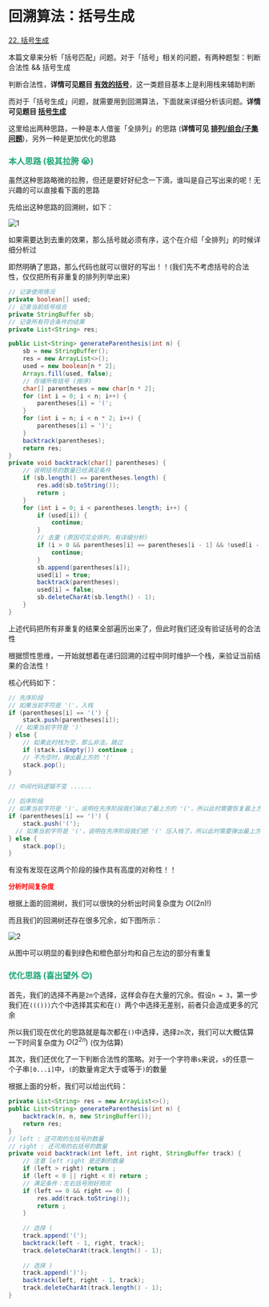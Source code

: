 # 回溯算法：括号生成

[22. 括号生成](https://leetcode-cn.com/problems/generate-parentheses/)



本篇文章来分析「括号匹配」问题。对于「括号」相关的问题，有两种题型：判断合法性 && 括号生成

判断合法性，**详情可见题目 [有效的括号](https://leetcode-cn.com/problems/valid-parentheses/)**，这一类题目基本上是利用栈来辅助判断

而对于「括号生成」问题，就需要用到回溯算法，下面就来详细分析该问题。**详情可见题目 [括号生成](https://leetcode-cn.com/problems/generate-parentheses/)**

这里给出两种思路，一种是本人借鉴「全排列」的思路 (**详情可见 [排列/组合/子集 问题](./排列-组合-子集问题.html)**)，另外一种是更加优化的思路

### <font color=#1FA774>本人思路 (极其拉胯 😭)</font>

虽然这种思路略微的拉胯，但还是要好好纪念一下滴，谁叫是自己写出来的呢！无兴趣的可以直接看下面的思路

先给出这种思路的回溯树，如下：

![1](https://cdn.jsdelivr.net/gh/LFool/image-hosting@master/20220429/1450321651215032pXSFbz1.svg)

如果需要达到去重的效果，那么括号就必须有序，这个在介绍「全排列」的时候详细分析过

即然明确了思路，那么代码也就可以很好的写出！！(我们先不考虑括号的合法性，仅仅把所有非重复的排列列举出来)

```java
// 记录使用情况
private boolean[] used;
// 记录当前括号组合
private StringBuffer sb;
// 记录所有符合条件的结果
private List<String> res;

public List<String> generateParenthesis(int n) {
    sb = new StringBuffer();
    res = new ArrayList<>();
    used = new boolean[n * 2];
    Arrays.fill(used, false);
    // 存储所有括号 (按序)
    char[] parentheses = new char[n * 2];
    for (int i = 0; i < n; i++) {
        parentheses[i] = '(';
    }
    for (int i = n; i < n * 2; i++) {
        parentheses[i] = ')';
    }
    backtrack(parentheses);
    return res;
}
private void backtrack(char[] parentheses) {
    // 说明括号的数量已经满足条件
    if (sb.length() == parentheses.length) {
        res.add(sb.toString());
        return ;
    }
    for (int i = 0; i < parentheses.length; i++) {
        if (used[i]) {
            continue;
        }
        // 去重 (原因可见全排列，有详细分析)
        if (i > 0 && parentheses[i] == parentheses[i - 1] && !used[i - 1]) {
            continue;
        }
        sb.append(parentheses[i]);
        used[i] = true;
        backtrack(parentheses);
        used[i] = false;
        sb.deleteCharAt(sb.length() - 1);
    }
}
```

上述代码把所有非重复的结果全部遍历出来了，但此时我们还没有验证括号的合法性

根据惯性思维，一开始就想着在递归回溯的过程中同时维护一个栈，来验证当前结果的合法性！

核心代码如下：

```java
// 先序阶段
// 如果当前字符是 '('，入栈
if (parentheses[i] == '(') {
    stack.push(parentheses[i]);
  // 如果当前字符是 ')'
} else {
    // 如果此时栈为空，那么非法，跳过
    if (stack.isEmpty()) continue ;
    // 不为空时，弹出最上方的 '('
    stack.pop();
}

// 中间代码逻辑不变 ......

// 后序阶段
// 如果当前字符是 ')'，说明在先序阶段我们弹出了最上方的 '('，所以此时需要恢复最上方的 '('
if (parentheses[i] == ')') {
    stack.push('(');
  // 如果当前字符是 '('，说明在先序阶段我们把 '(' 压入栈了，所以此时需要弹出最上方的 '('
} else {
    stack.pop();
}
```

有没有发现在这两个阶段的操作具有高度的对称性！！

**<font color='red' size=2.5>分析时间复杂度</font>**

根据上面的回溯树，我们可以很快的分析出时间复杂度为 $O((2n)!)$

而且我们的回溯树还存在很多冗余，如下图所示：

![2](https://cdn.jsdelivr.net/gh/LFool/image-hosting@master/20220429/1550211651218621zsiVrq2.svg)

从图中可以明显的看到绿色和橙色部分均和自己左边的部分有重复

### <font color=#1FA774>优化思路 (喜出望外 😊)</font>

首先，我们的选择不再是`2n`个选择，这样会存在大量的冗余。假设`n = 3`，第一步我们在`((()))`六个中选择其实和在`() `两个中选择无差别，前者只会造成更多的冗余

所以我们现在优化的思路就是每次都在`()`中选择，选择`2n`次，我们可以大概估算一下时间复杂度为 $O(2^{2n})$ (仅为估算)

其次，我们还优化了一下判断合法性的策略。对于一个字符串`s`来说，`s`的任意一个子串`[0...i]`中，`(`的数量肯定大于或等于`)`的数量

根据上面的分析，我们可以给出代码：

```java
private List<String> res = new ArrayList<>();
public List<String> generateParenthesis(int n) {
    backtrack(n, n, new StringBuffer());
    return res;
}
// left : 还可用的左括号的数量
// right : 还可用的右括号的数量
private void backtrack(int left, int right, StringBuffer track) {
    // 注意 left right 是还剩的数量
    if (left > right) return ;
    if (left < 0 || right < 0) return ;
    // 满足条件：左右括号刚好用完
    if (left == 0 && right == 0) {
        res.add(track.toString());
        return ;
    }
    
    // 选择 (
    track.append('(');
    backtrack(left - 1, right, track);
    track.deleteCharAt(track.length() - 1);
    
    // 选择 )
    track.append(')');
    backtrack(left, right - 1, track);
    track.deleteCharAt(track.length() - 1);
}
```


